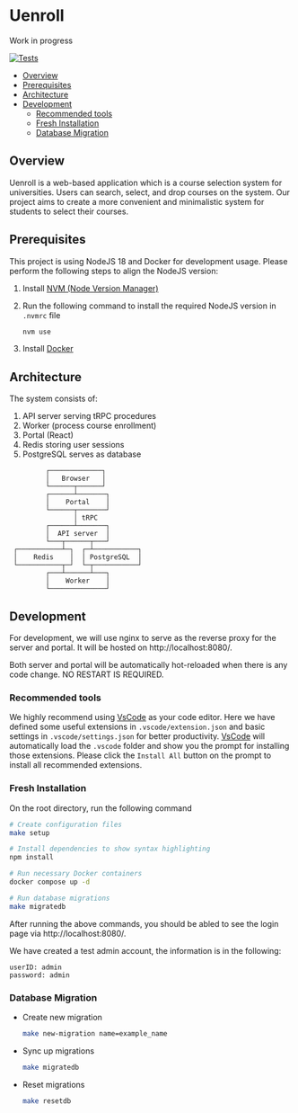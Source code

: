 # Uenroll <!-- omit in toc -->

Work in progress

[![Tests](https://img.shields.io/github/actions/workflow/status/andychow326/uenroll/ci.yaml?branch=master)](https://github.com/andychow326/uenroll/actions/workflows/ci.yaml)

- [Overview](#overview)
- [Prerequisites](#prerequisites)
- [Architecture](#architecture)
- [Development](#development)
  - [Recommended tools](#recommended-tools)
  - [Fresh Installation](#fresh-installation)
  - [Database Migration](#database-migration)

## Overview

Uenroll is a web-based application which is a course selection system for universities. Users can search, select, and drop courses on the system. Our project aims to create a more convenient and minimalistic system for students to select their courses.

## Prerequisites

This project is using NodeJS 18 and Docker for development usage. Please perform the following steps to align the NodeJS version:

1. Install [NVM (Node Version Manager)](https://github.com/nvm-sh/nvm#intro)

2. Run the following command to install the required NodeJS version in `.nvmrc` file

   ```bash
   nvm use
   ```

3. Install [Docker](https://www.docker.com)

## Architecture

The system consists of:

1. API server serving tRPC procedures
2. Worker (process course enrollment)
3. Portal (React)
4. Redis storing user sessions
5. PostgreSQL serves as database

```
         ┌─────────────┐
         │   Browser   │
         └──────┬──────┘
         ┌──────┴───────┐
         │    Portal    │
         └──────┬───────┘
                │ tRPC
         ┌──────┴───────┐
         │  API server  │
         └───┬──────┬───┘
 ┌───────────┴─┐  ┌─┴───────────┐
 │    Redis    │  │ PostgreSQL  │
 └───────────┬─┘  └─┬───────────┘
         ┌───┴──────┴───┐
         │    Worker    │
         └──────────────┘
```

## Development

For development, we will use nginx to serve as the reverse proxy for the server and portal. It will be hosted on http://localhost:8080/.

Both server and portal will be automatically hot-reloaded when there is any code change. NO RESTART IS REQUIRED.

### Recommended tools

We highly recommend using [VsCode](https://code.visualstudio.com) as your code editor. Here we have defined some useful extensions in `.vscode/extension.json` and basic settings in `.vscode/settings.json` for better productivity. [VsCode](https://code.visualstudio.com) will automatically load the `.vscode` folder and show you the prompt for installing those extensions. Please click the `Install All` button on the prompt to install all recommended extensions.

### Fresh Installation

On the root directory, run the following command

```bash
# Create configuration files
make setup

# Install dependencies to show syntax highlighting
npm install

# Run necessary Docker containers
docker compose up -d

# Run database migrations
make migratedb
```

After running the above commands, you should be abled to see the login page via http://localhost:8080/.

We have created a test admin account, the information is in the following:

```
userID: admin
password: admin
```

### Database Migration

- Create new migration

  ```bash
  make new-migration name=example_name
  ```

- Sync up migrations

  ```bash
  make migratedb
  ```

- Reset migrations

  ```bash
  make resetdb
  ```
